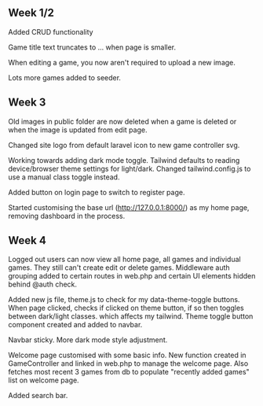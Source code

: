 ## Week 1/2
Added CRUD functionality

Game title text truncates to ... when page is smaller. 

When editing a game, you now aren't required to upload a new image.

Lots more games added to seeder.

## Week 3
Old images in public folder are now deleted when a game is deleted or when the image is updated from edit page.

Changed site logo from default laravel icon to new game controller svg. 

Working towards adding dark mode toggle. 
Tailwind defaults to reading device/browser theme settings for light/dark. Changed tailwind.config.js to use a manual class toggle instead.

Added button on login page to switch to register page.

Started customising the base url (http://127.0.0.1:8000/) as my home page, removing dashboard in the process.

## Week 4
Logged out users can now view all home page, all games and individual games. They still can't create edit or delete games. Middleware auth grouping added to certain routes in web.php and certain UI elements hidden behind @auth check.

Added new js file, theme.js to check for my data-theme-toggle buttons. When page clicked, checks if clicked on theme button, if so then toggles between dark/light classes. which affects my tailwind. 
Theme toggle button component created and added to navbar.

Navbar sticky.
More dark mode style adjustment.

Welcome page customised with some basic info.
New function created in GameController and linked in web.php to manage the welcome page. Also fetches most recent 3 games from db to populate "recently added games" list on welcome page.

Added search bar.